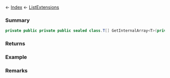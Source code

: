 ← [Index](Api-Index) ← [ListExtensions](System.Collections.Generic.ListExtensions)

### Summary

```csharp
private public private public sealed class.T[] GetInternalArray<T>(private public class.List<T> list)
```

### Returns

### Example

### Remarks

